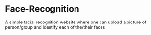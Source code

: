 # Face-Recognition
A simple facial recognition website where one can upload a picture of person/group and identify each of the/their faces

